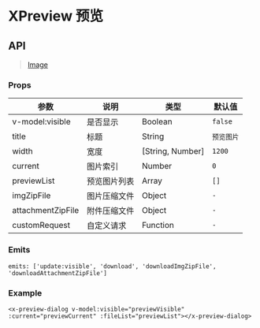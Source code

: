 # XPreview 预览

## API

> [Image](https://www.antdv.com/components/image-cn)

### Props

| 参数 | 说明 | 类型 | 默认值 |
| --- | --- | --- | --- |
| v-model:visible | 是否显示 | Boolean | `false` |
| title | 标题 | String | `预览图片` |
| width | 宽度 | [String, Number] | `1200` |
| current | 图片索引 | Number | `0` |
| previewList | 预览图片列表 | Array | `[]` |
| imgZipFile | 图片压缩文件 | Object | `-` |
| attachmentZipFile | 附件压缩文件 | Object | `-` |
| customRequest | 自定义请求 | Function | `-` |

### Emits

```vue
emits: ['update:visible', 'download', 'downloadImgZipFile', 'downloadAttachmentZipFile']
```

### Example

```vue
<x-preview-dialog v-model:visible="previewVisible" :current="previewCurrent" :fileList="previewList"></x-preview-dialog>
```
